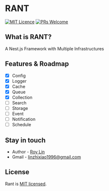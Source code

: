 # RANT
[![MIT Licence](https://badges.frapsoft.com/os/mit/mit.svg?v=103)](https://opensource.org/licenses/mit-license.php) [![PRs Welcome](https://img.shields.io/badge/PRs-welcome-brightgreen.svg?style=flat-square)](http://makeapullrequest.com)

## What is RANT?
A Nest.js Framework with Multiple Infrastructures

## Features & Roadmap
- [x] Config
- [x] Logger
- [x] Cache  
- [x] Queue
- [x] Collection
- [ ] Search
- [ ] Storage
- [ ] Event
- [ ] Notification
- [ ] Schedule

## Stay in touch
* Author - [Roy Lin](https://github.com/ZhiXiao-Lin)
* Gmail - [linzhixiao1996@gmail.com](mailto://linzhixiao1996@gmail.com)

## License
Rant is [MIT licensed](./LICENSE.md).